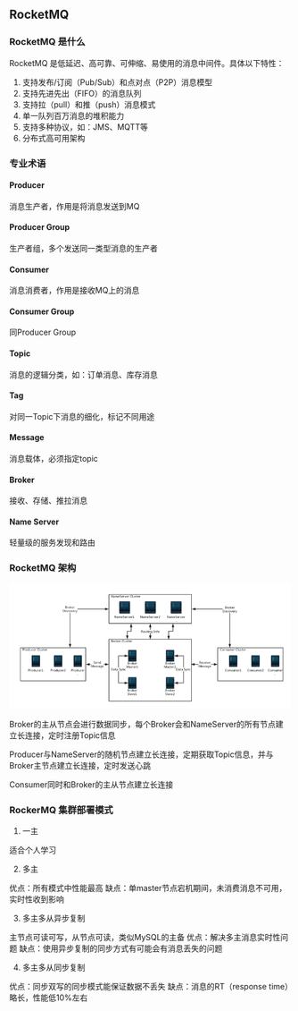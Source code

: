 RocketMQ
-

### RocketMQ 是什么

RocketMQ 是低延迟、高可靠、可伸缩、易使用的消息中间件。具体以下特性：

1. 支持发布/订阅（Pub/Sub）和点对点（P2P）消息模型
2. 支持先进先出（FIFO）的消息队列
3. 支持拉（pull）和推（push）消息模式
4. 单一队列百万消息的堆积能力
5. 支持多种协议，如：JMS、MQTT等
6. 分布式高可用架构

### 专业术语

#### Producer

消息生产者，作用是将消息发送到MQ

#### Producer Group

生产者组，多个发送同一类型消息的生产者

#### Consumer

消息消费者，作用是接收MQ上的消息

#### Consumer Group

同Producer Group

#### Topic

消息的逻辑分类，如：订单消息、库存消息

#### Tag

对同一Topic下消息的细化，标记不同用途

#### Message

消息载体，必须指定topic

#### Broker

接收、存储、推拉消息

#### Name Server

轻量级的服务发现和路由

### RocketMQ 架构

![RocketMQ 架构图](rocketmq.png)	

Broker的主从节点会进行数据同步，每个Broker会和NameServer的所有节点建立长连接，定时注册Topic信息

Producer与NameServer的随机节点建立长连接，定期获取Topic信息，并与Broker主节点建立长连接，定时发送心跳

Consumer同时和Broker的主从节点建立长连接

### RockerMQ 集群部署模式

1. 一主

适合个人学习

2. 多主

优点：所有模式中性能最高
缺点：单master节点宕机期间，未消费消息不可用，实时性收到影响

3. 多主多从异步复制

主节点可读可写，从节点可读，类似MySQL的主备
优点：解决多主消息实时性问题
缺点：使用异步复制的同步方式有可能会有消息丢失的问题

4. 多主多从同步复制

优点：同步双写的同步模式能保证数据不丢失
缺点：消息的RT（response time）略长，性能低10%左右